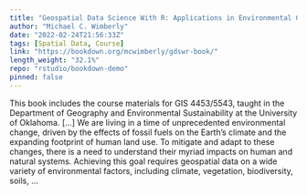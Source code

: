 ```yaml
---
title: "Geospatial Data Science With R: Applications in Environmental Geography"
author: "Michael C. Wimberly"
date: "2022-02-24T21:56:33Z"
tags: [Spatial Data, Course]
link: "https://bookdown.org/mcwimberly/gdswr-book/"
length_weight: "32.1%"
repo: "rstudio/bookdown-demo"
pinned: false
---
```


This book includes the course materials for GIS 4453/5543, taught in the Department of Geography and Environmental Sustainability at the University of Oklahoma. [...] We are living in a time of unprecedented environmental change, driven by the effects of fossil fuels on the Earth’s climate and the expanding footprint of human land use. To mitigate and adapt to these changes, there is a need to understand their myriad impacts on human and natural systems. Achieving this goal requires geospatial data on a wide variety of environmental factors, including climate, vegetation, biodiversity, soils,  ...
